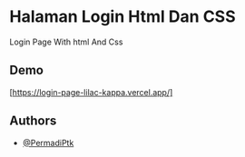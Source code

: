 # Halaman Login Html Dan CSS

Login Page With html And Css

## Demo

[https://login-page-lilac-kappa.vercel.app/]

## Authors

- [@PermadiPtk](https://www.github.com/permadiptk)
